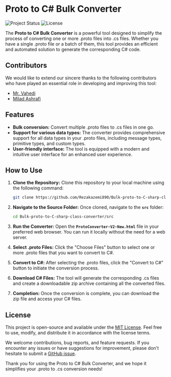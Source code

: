 # Proto to C# Bulk Converter

![Project Status](https://img.shields.io/badge/status-active-brightgreen.svg)
![License](https://img.shields.io/badge/license-MIT-blue.svg)

The **Proto to C# Bulk Converter** is a powerful tool designed to simplify the process of converting one or more .proto files into .cs files. Whether you have a single .proto file or a batch of them, this tool provides an efficient and automated solution to generate the corresponding C# code.

## Contributors

We would like to extend our sincere thanks to the following contributors who have played an essential role in developing and improving this tool:

- [Mr. Vahedi](https://github.com/mrvahedi68)
- [Milad Ashrafi](https://github.com/miladashrafi)

## Features

- **Bulk conversion:** Convert multiple .proto files to .cs files in one go.
- **Support for various data types:** The converter provides comprehensive support for all data types in your .proto files, including message types, primitive types, and custom types.
- **User-friendly interface:** The tool is equipped with a modern and intuitive user interface for an enhanced user experience.

## How to Use

1. **Clone the Repository:**
   Clone this repository to your local machine using the following command:

   ```sh
   git clone https://github.com/Rezakazemi890/Bulk-proto-to-C-sharp-class-converter.git
   ```

2. **Navigate to the Source Folder:**
   Once cloned, navigate to the **`src`** folder:

   ```sh
   cd Bulk-proto-to-C-sharp-class-converter/src
   ```

3. **Run the Converter:**
   Open the **`ProtoConverter-V2-New.html`** file in your preferred web browser. You can run it locally without the need for a web server.

4. **Select .proto Files:**
   Click the "Choose Files" button to select one or more .proto files that you want to convert to C#.

5. **Convert to C#:**
   After selecting the .proto files, click the "Convert to C#" button to initiate the conversion process.

6. **Download C# Files:**
   The tool will generate the corresponding .cs files and create a downloadable zip archive containing all the converted files.

7. **Completion:**
   Once the conversion is complete, you can download the zip file and access your C# files.

## License

This project is open-source and available under the [MIT License](LICENSE). Feel free to use, modify, and distribute it in accordance with the license terms.

We welcome contributions, bug reports, and feature requests. If you encounter any issues or have suggestions for improvement, please don't hesitate to submit a [GitHub issue](https://github.com/Rezakazemi890/Bulk-proto-to-C-sharp-class-converter/issues).

Thank you for using the Proto to C# Bulk Converter, and we hope it simplifies your .proto to .cs conversion needs!
